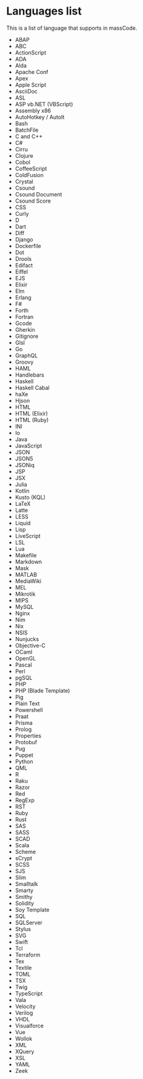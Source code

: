 # Languages list

This is a list of language that supports in massCode.

- ABAP
- ABC
- ActionScript
- ADA
- Alda
- Apache Conf
- Apex
- Apple Script
- AsciiDoc
- ASL
- ASP vb.NET (VBScript)
- Assembly x86
- AutoHotkey / AutoIt
- Bash
- BatchFile
- C and C++
- C#
- Cirru
- Clojure
- Cobol
- CoffeeScript
- ColdFusion
- Crystal
- Csound
- Csound Document
- Csound Score
- CSS
- Curly
- D
- Dart
- Diff
- Django
- Dockerfile
- Dot
- Drools
- Edifact
- Eiffel
- EJS
- Elixir
- Elm
- Erlang
- F#
- Forth
- Fortran
- Gcode
- Gherkin
- Gitignore
- Glsl
- Go
- GraphQL
- Groovy
- HAML
- Handlebars
- Haskell
- Haskell Cabal
- haXe
- Hjson
- HTML
- HTML (Elixir)
- HTML (Ruby)
- INI
- Io
- Java
- JavaScript
- JSON
- JSON5
- JSONiq
- JSP
- JSX
- Julia
- Kotlin
- Kusto (KQL)
- LaTeX
- Latte
- LESS
- Liquid
- Lisp
- LiveScript
- LSL
- Lua
- Makefile
- Markdown
- Mask
- MATLAB
- MediaWiki
- MEL
- Mikrotik
- MIPS
- MySQL
- Nginx
- Nim
- Nix
- NSIS
- Nunjucks
- Objective-C
- OCaml
- OpenGL
- Pascal
- Perl
- pgSQL
- PHP
- PHP (Blade Template)
- Pig
- Plain Text
- Powershell
- Praat
- Prisma
- Prolog
- Properties
- Protobuf
- Pug
- Puppet
- Python
- QML
- R
- Raku
- Razor
- Red
- RegExp
- RST
- Ruby
- Rust
- SAS
- SASS
- SCAD
- Scala
- Scheme
- sCrypt
- SCSS
- SJS
- Slim
- Smalltalk
- Smarty
- Smithy
- Solidity
- Soy Template
- SQL
- SQLServer
- Stylus
- SVG
- Swift
- Tcl
- Terraform
- Tex
- Textile
- TOML
- TSX
- Twig
- TypeScript
- Vala
- Velocity
- Verilog
- VHDL
- Visualforce
- Vue
- Wollok
- XML
- XQuery
- XSL
- YAML
- Zeek

